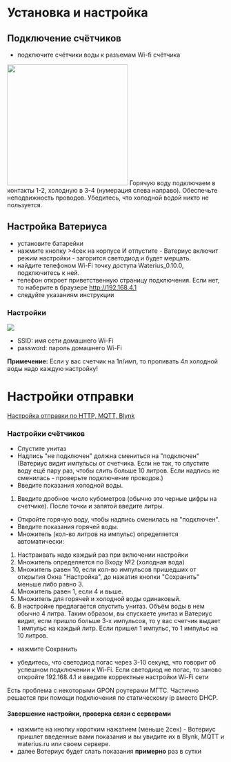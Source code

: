 
# Установка и настройка

## Подключение счётчиков
- подключите счётчики воды к разъемам Wi-fi счётчика
<img src="https://github.com/dontsovcmc/waterius/blob/master/files/input.png" data-canonical-src="https://github.com/dontsovcmc/waterius/blob/master/files/input.png" width="280"/> 
Горячую воду подключаем в контакты 1-2, холодную в 3-4 (нумерация слева направо).
Обеспечьте неподвижность проводов.
Убедитесь, что холодной водой никто не пользуется.

## Настройка Ватериуса
- установите батарейки
- нажмите кнопку >4сек на корпусе И отпустите - Ватериус включит режим настройки - загорится светодиод и будет мерцать.
- найдите телефоном Wi-Fi точку доступа Waterius_0.10.0, подключитесь к ней.
- телефон откроет приветственную страницу подключения. Если нет, то наберите в браузере http://192.168.4.1
- следуйте указаниям инструкции

### Настройки 
<img src="https://github.com/dontsovcmc/waterius/blob/master/files/wifi_setup.jpg" data-canonical-src="https://github.com/dontsovcmc/waterius/blob/master/files/wifi_setup.jpg"/> 

- SSID: имя сети домашнего Wi-Fi
- password: пароль домашнего Wi-Fi

<b>Примечение:</b> Если у вас счетчик на 1л/имп, то проливать 4л холодной воды надо каждую настройку!

# Настройки отправки

<a href="https://github.com/dontsovcmc/waterius/blob/master/Export.md">Настройка отправки по HTTP, MQTT, Blynk</a>

### Настройки счётчиков
- Спустите унитаз
- Надпись "не подключен" должна смениться на "подключен" (Ватериус видит импульсы от счетчика. Если не так, то спустите воду ещё пару раз, чтобы слить больше 10 литров. Если надпись не сменилась - проверьте подключение проводов.)
- Введите показания холодной воды.
1. Введите дробное число кубометров (обычно это черные цифры на счетчике). После точки и запятой введите литры.
- Откройте горячую воду, чтобы надпись сменилась на "подключен".
- Введите показания горячей воды.
- Множитель (кол-во литров на импульс) определяется автоматически:
1. Настраивать надо каждый раз при включении настройки
2. Множитель определяется по Входу №2 (холодная вода)
3. Множитель равен 10, если кол-во импульсов пришедших от открытия Окна "Настройка", до нажатия кнопки "Сохранить" меньше либо равно 3.
4. Множитель равен 1, если 4 и выше.
5. Множитель для горячей и холодной воды одинаковый.
6. В настройке предлагается спустить унитаз. Объём воды в нем обычно 4 литра.
Таким образом, вы спускаете унитаз и Ватериус видит, если пришло больше 3-х импульсов, то у вас счетчик выдает 1 импульс на каждый литр. Если пришел 1 импульс, то 1 импульс на 10 литров.

- нажмите Сохранить

- убедитесь, что светодиод погас через 3-10 секунд, что говорит об успешном подключении к Wi-Fi. Если светодиод не погас, то заново откройте 192.168.4.1 и введите корректные настройки Wi-Fi сети

Есть проблема с некоторыми GPON роутерами МГТС. Частично решается при помощи подключения по статическому ip вместо DHCP.

#### Завершение настройки, проверка связи с серверами
- нажмите на кнопку коротким нажатием (меньше 2сек) - Вотериус пришлет введенные вами показания и вы увидите их в Blynk, MQTT и waterius.ru или своем сервере.
- далее Вотериус будет слать показания <b>примерно</b> раз в сутки



